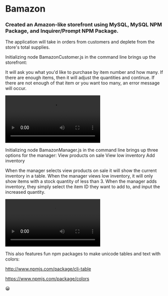 # Bamazon

### Created an Amazon-like storefront using MySQL, MySQL NPM Package, and Inquirer/Prompt NPM Package.

The application will take in orders from customers and deplete from the store's total supplies.


Initializing node BamazonCustomer.js in the command line brings up the storefront:

It will ask you what you'd like to purchase by item number and how many.
If there are enough items, then it will adjust the quantities and continue.
If there are not enough of that item or you want too many, an error message will occur.

![Screenshot](/customerjs.mp4)


Initializing node BamazonManager.js in the command line brings up three options for the manager:
    View products on sale
    View low inventory
    Add inventory

When the manager selects view products on sale it will show the current inventory in a table.
When the manager views low inventory, it will only show items with a stock quantity of less than 3.
When the manager adds inventory, they simply select the item ID they want to add to, and input the increased quantity.

![Screenshot](managerjs.mp4)


This also features fun npm packages to make unicode tables and text with colors:

http://www.npmjs.com/package/cli-table

https://www.npmjs.com/package/colors


:grinning: